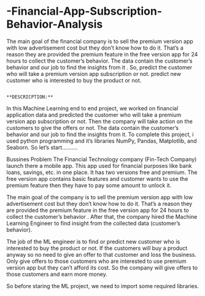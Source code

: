 # -Financial-App-Subscription-Behavior-Analysis
The main goal of the financial company is to sell the premium version app with low advertisement cost but they don’t know how to do it. That’s a reason they are provided the premium feature in the free version app for 24 hours to collect the customer’s behavior. The data contain the customer’s behavior and our job to find the insights from it . So, predict the customer who will take a premium version app subscription or not. predict new customer who is interested to buy the product or not.

                                                                  **DESCRICPTION:**

In this Machine Learning end to end project, we  worked on financial application data and predicted the customer who will
take a premium version app subscription or not. Then the company will take action on the customers to give the offers or not.
The data contain the customer’s behavior and our job to find the insights from it. To complete this project,
i used python programming and it’s libraries NumPy, Pandas, Matplotlib, and Seaborn. So let’s start……….


Bussines Problem
The Financial Technology company (Fin-Tech Company) launch there a mobile app. This app used for financial purposes like 
bank loans, savings, etc. in one place. It has two versions free and premium. The free version app contains basic features
and customer wants to use the premium feature then they have to pay some amount to unlock it.

The main goal of the company is to sell the premium version app with low advertisement cost but they don’t know how to do it.
That’s a reason they are provided the premium feature in the free version app for 24 hours to collect the customer’s behavior
. After that, the company hired the Machine Learning Engineer to find insight from the collected data (customer’s behavior).

The job of the ML engineer is to find or predict new customer who is interested to buy the product or not. If the customers 
will buy a product anyway so no need to give an offer to that customer and loss the business. Only give offers to those 
customers who are interested to use premium version app but they can’t afford its cost. So the company will give offers to 
those customers and earn more money.

So before staring the ML project, we need to import some required libraries.
